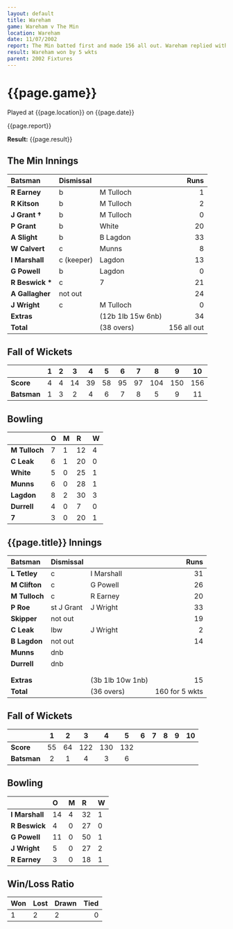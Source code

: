 ```yaml
---
layout: default
title: Wareham
game: Wareham v The Min
location: Wareham
date: 11/07/2002
report: The Min batted first and made 156 all out. Wareham replied with 160 for 5 wkts
result: Wareham won by 5 wkts
parent: 2002 Fixtures
---
```


# {{page.game}}

Played at {{page.location}} on {{page.date}}

{{page.report}}

**Result:** {{page.result}}

## The Min Innings

| Batsman | Dismissal |  | Runs |
|:---|:---|---|---:|
| **R Earney** | b | M Tulloch | 1 |
| **R Kitson** | b | M Tulloch | 2 |
| **J Grant &#8224;** | b | M Tulloch | 0 |
| **P Grant** | b | White | 20 |
| **A Slight** | b | B Lagdon | 33 |
| **W Calvert** | c | Munns | 8 |
| **I Marshall** | c (keeper) | Lagdon | 13 |
| **G Powell** | b | Lagdon | 0 |
| **R Beswick &#42;** | c | 7 | 21 |
| **A Gallagher** | not out |  | 24 |
| **J Wright** | c | M Tulloch | 0 |
| **Extras** | | (12b 1lb 15w 6nb) | 34 |
| **Total** | | (38 overs) | 156 all out |

## Fall of Wickets

| | 1 | 2 | 3 | 4 | 5 | 6 | 7 | 8 | 9 | 10 |
|---|:---:|:---:|:---:|:---:|:---:|:---:|:---:|:---:|:---:|:---:|
| **Score** | 4 | 4 | 14 | 39 | 58 | 95 | 97 | 104 | 150 | 156 |
| **Batsman** | 1 | 3 | 2 | 4 | 6 | 7 | 8 | 5 | 9 | 11 |

## Bowling

| | O | M | R | W |
|---|:---|:---|:---|:---|
| **M Tulloch** | 7 | 1 | 12 | 4 |
| **C Leak** | 6 | 1 | 20 | 0 |
| **White** | 5 | 0 | 25 | 1 |
| **Munns** | 6 | 0 | 28 | 1 |
| **Lagdon** | 8 | 2 | 30 | 3 |
| **Durrell** | 4 | 0 | 7 | 0 |
| **7** | 3 | 0 | 20 | 1 |

## {{page.title}} Innings

| Batsman | Dismissal |  | Runs |
|:---|:---|---|---:|
| **L Tetley** | c | I Marshall | 31 |
| **M Clifton** | c | G Powell | 26 |
| **M Tulloch** | c | R Earney | 20 |
| **P Roe** | st J Grant | J Wright | 33 |
| **Skipper** | not out |  | 19 |
| **C Leak** | lbw | J Wright  | 2 |
| **B Lagdon** | not out |  | 14 |
| **Munns** | dnb |  |  |
| **Durrell** | dnb |  |  |
|  |  |  |  |
|  |  |  |  |
| **Extras** | | (3b 1lb 10w 1nb) | 15 |
| **Total** | | (36 overs) | 160 for 5 wkts |

## Fall of Wickets

| | 1 | 2 | 3 | 4 | 5 | 6 | 7 | 8 | 9 | 10 |
|---|:---:|:---:|:---:|:---:|:---:|:---:|:---:|:---:|:---:|:---:|
| **Score** | 55 | 64 | 122 | 130 | 132 |  |  |  |  |  |
| **Batsman** | 2 | 1 | 4 | 3 | 6 |  |  |  |  |  |

## Bowling

| | O | M | R | W |
|---|:---|:---|:---|:---|
| **I Marshall** | 14 | 4 | 32 | 1 |
| **R Beswick** | 4 | 0 | 27 | 0 |
| **G Powell** | 11 | 0 | 50 | 1 |
| **J Wright** | 5 | 0 | 27 | 2 |
| **R Earney** | 3 | 0 | 18 | 1 |

## Win/Loss Ratio

| Won | Lost | Drawn | Tied |
|:---|:---|:---|---:|
| 1 | 2 | 2 | 0 |